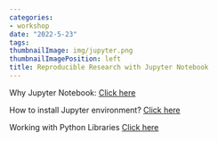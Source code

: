 ```yaml
---
categories:
- workshop
date: "2022-5-23"
tags:
thumbnailImage: img/jupyter.png
thumbnailImagePosition: left
title: Reproducible Research with Jupyter Notebook
---
```





Why Jupyter Notebook: [Click here](/slides/4_Jupyter/4_Jupyternotebook)


How to install Jupyter environment? [Click here](/slides/4_Jupyter/Jupyter_Notebook)


Working with Python Libraries [Click here](/slides/4_Jupyter/Working_with_Python_libraries)

